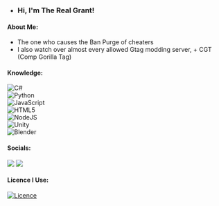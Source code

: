 - ### Hi, I'm The Real Grant!
#### About Me:
  - The one who causes the Ban Purge of cheaters
  - I also watch over almost every allowed Gtag modding server, + CGT (Comp Gorilla Tag)

#### Knowledge:
![C#](https://img.shields.io/badge/c%23-%23239120.svg?style=for-the-badge&logo=c-sharp&logoColor=white)<br>
![Python](https://img.shields.io/badge/python-3670A0?style=for-the-badge&logo=python&logoColor=ffdd54)<br>
![JavaScript](https://img.shields.io/badge/javascript-%23323330.svg?style=for-the-badge&logo=javascript&logoColor=%23F7DF1E)<br>
![HTML5](https://img.shields.io/badge/html5-%23E34F26.svg?style=for-the-badge&logo=html5&logoColor=white)<br>
![NodeJS](https://img.shields.io/badge/node.js-6DA55F?style=for-the-badge&logo=node.js&logoColor=white)<br>
![Unity](https://img.shields.io/badge/unity-%23000000.svg?style=for-the-badge&logo=unity&logoColor=white)<br>
![Blender](https://img.shields.io/badge/blender-%23F5792A.svg?style=for-the-badge&logo=blender&logoColor=white)

#### Socials:
<a href="https://discord.gg/9a48J35HHq">
  <img src="https://img.shields.io/badge/Discord-%235865F2.svg?style=for-the-badge&logo=discord&logoColor=white"></a>
<a href="https://github.com/RealGrant/">
  <img src="https://img.shields.io/badge/github-%23121011.svg?style=for-the-badge&logo=github&logoColor=white"></a>

#### Licence I Use:
[![Licence](https://img.shields.io/github/license/RealGrant/RealGrant?style=for-the-badge)](./LICENSE)
